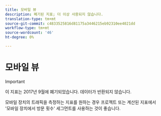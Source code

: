 ```yaml
---
title: 모바일 뷰
description: 폐기된 지표; 더 이상 사용되지 않습니다.
translation-type: tm+mt
source-git-commit: c4833525816d81175a3446215eb92310ee4021dd
workflow-type: tm+mt
source-wordcount: '46'
ht-degree: 0%

---
```



# 모바일 뷰

>[!IMPORTANT]
>
>이 지표는 2017년 9월에 폐기되었습니다. 데이터가 반환되지 않습니다.

모바일 장치의 트래픽을 측정하는 지표를 원하는 경우 프로젝트 또는 계산된 지표에서 &#39;모바일 장치에서 방문 횟수&#39; 세그먼트를 사용하는 것이 좋습니다.
